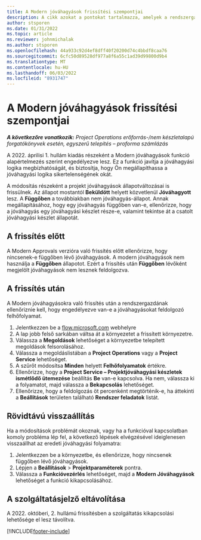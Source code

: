 ```yaml
---
title: A Modern jóváhagyások frissítési szempontjai
description: A cikk azokat a pontokat tartalmazza, amelyek a rendszergazdáknak a Modern Approvals funkcionalitás engedélyezésekor figyelembe kell venniük.
author: stsporen
ms.date: 01/31/2022
ms.topic: article
ms.reviewer: johnmichalak
ms.author: stsporen
ms.openlocfilehash: 44a933c92d4ef8dff40f20200d74c4bbdf8caa76
ms.sourcegitcommit: 6cfc50d89528df977a8f6a55c1ad39d99800d9b4
ms.translationtype: MT
ms.contentlocale: hu-HU
ms.lasthandoff: 06/03/2022
ms.locfileid: "8931747"
---
```

# <a name="upgrade-considerations-for-modern-approvals"></a>A Modern jóváhagyások frissítési szempontjai 

_**A következőre vonatkozik:** Project Operations erőforrás-/nem készletalapú forgatókönyvek esetén, egyszerű telepítés – proforma számlázás_

A 2022. áprilisi 1. hullám kiadás részeként a Modern jóváhagyások funkció alapértelmezés szerint engedélyezve lesz. Ez a funkció javítja a jóváhagyási logika megbízhatóságát, és biztosítja, hogy Ön megállapíthassa a jóváhagyási logika sikertelenségének okát.

A módosítás részeként a projekt jóváhagyások állapotváltozásai is frissülnek. Az állapot mostantól **Beküldött** helyett közvetlenül **Jóváhagyott** lesz. A **Függőben** a továbbiakban nem jóváhagyás-állapot. Annak megállapításához, hogy egy jóváhagyás függőben van-e, ellenőrizze, hogy a jóváhagyás egy jóváhagyási készlet része-e, valamint tekintse át a csatolt jóváhagyási készlet állapotát.

## <a name="before-you-upgrade"></a>A frissítés előtt

A Modern Approvals verzióra való frissítés előtt ellenőrizze, hogy nincsenek-e függőben lévő jóváhagyások. A modern jóváhagyások nem használja a **Függőben** állapotot. Ezért a frissítés után **Függőben** lévőként megjelölt jóváhagyások nem lesznek feldolgozva.

## <a name="after-you-upgrade"></a>A frissítés után

A Modern jóváhagyásokra való frissítés után a rendszergazdának ellenőriznie kell, hogy engedélyezve van-e a jóváhagyásokat feldolgozó felhőfolyamat.

1. Jelentkezzen be a [flow.microsoft.com](https://flow.microsoft.com) webhelyre
2. A lap jobb felső sarkában váltsa át a környezetet a frissített környezetre.
3. Válassza a **Megoldások** lehetőséget a környezetbe telepített megoldások felsorolásához.
4. Válassza a megoldáslistában a **Project Operations** vagy a **Project Service** lehetőséget.
5. A szűrőt módosítsa **Minden** helyett **Felhőfolyamatok** értékre.
6. Ellenőrizze, hogy a **Project Service – Projektjóváhagyási készletek ismétlődő ütemezése** beállítás **Be** van-e kapcsolva. Ha nem, válassza ki a folyamatot, majd válassza a **Bekapcsolás** lehetőséget.
7. Ellenőrizze, hogy a feldolgozás öt percenként megtörténik-e, ha áttekinti a **Beállítások** területen található **Rendszer feladatok** listát.

## <a name="short-term-rollback"></a>Rövidtávú visszaállítás

Ha a módosítások problémát okoznak, vagy ha a funkcióval kapcsolatban komoly probléma lép fel, a következő lépések elvégzésével ideiglenesen visszaállhat az eredeti jóváhagyási folyamatra:
1. Jelentkezzen be a környezetbe, és ellenőrizze, hogy nincsenek függőben lévő jóváhagyások.
2. Lépjen a **Beállítások** > **Projektparaméterek** pontra.
3. Válassza a **Funkcióvezérlés** lehetőséget, majd a **Modern Jóváhagyások** lehetőséget a funkció kikapcsolásához.

## <a name="removing-the-feature-flag"></a>A szolgáltatásjelző eltávolítása

A 2022. októberi, 2. hullámú frissítésben a szolgáltatás kikapcsolási lehetősége el lesz távolítva.

[!INCLUDE[footer-include](../includes/footer-banner.md)]
